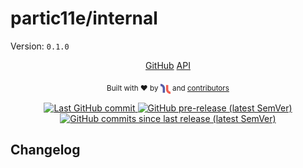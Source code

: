 # partic11e/internal
Version: `0.1.0`

<nav class="project-links" align="center">
    <a href="https://github.com/partic11e/internal/releases/tag/v0.1.0">GitHub</a>
    <a href="/#/internal/@0.1.0/api/">API</a>
</nav>
<p align="center">
  <sub>Built with ❤ by <img src="static/img/i11n-logo.png" alt="i11n" height="16" style="vertical-align: middle;"/> and <a href="https://github.com/partic11e/internal/graphs/contributors">contributors</a></sub>
</p>

<p align="center">
  <!-- Badges -->
  <a href="https://github.com/partic11e/internal/commits/main">
    <img alt="Last GitHub commit" src="https://img.shields.io/github/last-commit/partic11e/internal.svg?style=flat-square" />
  </a>
  <a href="https://github.com/partic11e/internal/releases">
    <img alt="GitHub pre-release (latest SemVer)" src="https://img.shields.io/github/release-date-pre/partic11e/internal?style=flat-square" />
  </a>
  <a href="https://github.com/partic11e/internal/commits">
    <img alt="GitHub commits since last release (latest SemVer)" src="https://img.shields.io/github/commits-since/partic11e/internal/v0.1.0?include_prereleases&style=flat-square" />
  </a>  
</p>

## Changelog
<!-- Add changelog of changes since previous version -->
